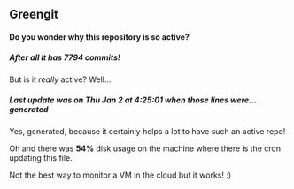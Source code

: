 ## Greengit

#### Do you wonder why this repository is so active?

##### After all it has 7794 commits!

But is it *really* active? Well...

##### Last update was on Thu Jan 2 at 4:25:01 when those lines were... generated

Yes, generated, because it certainly helps a lot to have such an active repo!

Oh and there was **54%** disk usage on the machine
where there is the cron updating this file.

Not the best way to monitor a VM in the cloud but it works! :)
